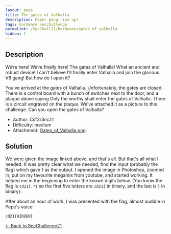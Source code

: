 ```yaml
---
layout: page
title: The gates of Valhalla
description: Paper gang rise up!
tags: hardware secchallenge
permalink: /SecChall21/hardware/gates_of_valhalla
hidden: 1
---
```


## Description

We’re here! We’re finally here! The gates of Valhalla! What an ancient and robust device! I can’t believe I’ll finally enter Valhalla and join the glorious V8 gang! But how do I open it?

You’ve arrived at the gates of Valhalla. Unfortunately, the gates are closed. There is a control board with a bunch of switches next to the door, and a plaque above saying Only the worthy shall enter the gates of Valhalla. There is a circuit engraved on the plaque. We’ve attached it as a picture to this challenge. Can you open the gates of Valhalla?

- Author: Csf3r3ncz1
- Difficulty: medium
- Attachment: [Gates_of_Valhalla.png](/media/SecChall21/Hardware/Valhalla/Gates_of_Valhalla.png)

## Solution

We were given the image linked above, and that's all. But that's all what I needed. It was pretty clear what we needed, find the input (probably the flag) which gave 1 as the output. I opened the image in Photoshop, zoomed in, put on my favourite megamix from youtube, and started working. It helped me in the beginning to enter the known digits below. (You know the flag is `cd21{.*}` so the first five letters are `cd21{` in binary, and the last is `}` in binary).

After about an hour of work, I was presented with the flag, almost audible in Pepe's voice:
```
cd21{HIDDEN}
```

[&#8592; Back to SecChallenge21](/SecChall21)
